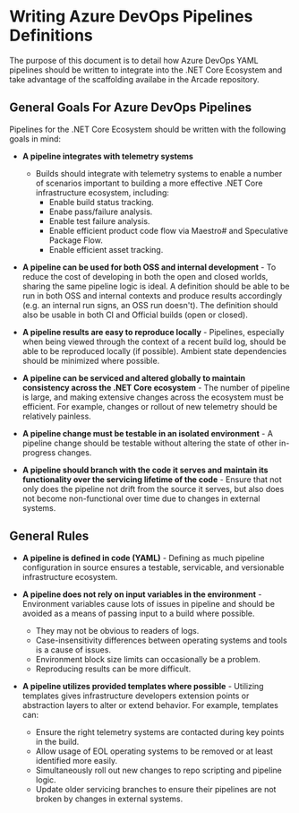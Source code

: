 # Writing Azure DevOps Pipelines Definitions

The purpose of this document is to detail how Azure DevOps YAML pipelines should be written to integrate into the .NET Core Ecosystem and take advantage of the scaffolding availabe in the Arcade repository.

## General Goals For Azure DevOps Pipelines

Pipelines for the .NET Core Ecosystem should be written with the following goals in mind:

- **A pipeline integrates with telemetry systems**

  - Builds should integrate with telemetry systems to enable a number of scenarios important to building a more effective .NET Core infrastructure ecosystem, including:
    - Enable build status tracking.
    - Enabe pass/failure analysis.
    - Enable test failure analysis.
    - Enable efficient product code flow via Maestro# and Speculative Package Flow.
    - Enable efficient asset tracking.

- **A pipeline can be used for both OSS and internal development** - To reduce the cost of developing in both the open and closed worlds, sharing the same pipeline logic is ideal.  A definition should be able to be run in both OSS and internal contexts and produce results accordingly (e.g. an internal run signs, an OSS run doesn't).  The definition should also be usable in both CI and Official builds (open or closed).

- **A pipeline results are easy to reproduce locally** - Pipelines, especially when being viewed through the context of a recent build log, should be able to be reproduced locally (if possible).  Ambient state dependencies should be minimized where possible.

- **A pipeline can be serviced and altered globally to maintain consistency across the .NET Core ecosystem** - The number of pipeline is large, and making extensive changes across the ecosystem must be efficient.  For example, changes or rollout of new telemetry should be relatively painless.

- **A pipeline change must be testable in an isolated environment** - A pipeline change should be testable without altering the state of other in-progress changes.

- **A pipeline should branch with the code it serves and maintain its functionality over the servicing lifetime of the code** - Ensure that not only does the pipeline not drift from the source it serves, but also does not become non-functional over time due to changes in external systems.

## General Rules

- **A pipeline is defined in code (YAML)** - Defining as much pipeline configuration in source ensures a testable, servicable, and versionable infrastructure ecosystem.

- **A pipeline does not rely on input variables in the environment** - Environment variables cause lots of issues in pipeline and should be avoided as a means of passing input to a build where possible.
  - They may not be obvious to readers of logs.
  - Case-insensitivity differences between operating systems and tools is a cause of issues.
  - Environment block size limits can occasionally be a problem.
  - Reproducing results can be more difficult.

- **A pipeline utilizes provided templates where possible** - Utilizing templates gives infrastructure developers extension points or abstraction layers to alter or extend behavior.  For example, templates can:
  - Ensure the right telemetry systems are contacted during key points in the build.
  - Allow usage of EOL operating systems to be removed or at least identified more easily.
  - Simultaneously roll out new changes to repo scripting and pipeline logic.
  - Update older servicing branches to ensure their pipelines are not broken by changes in external systems.
